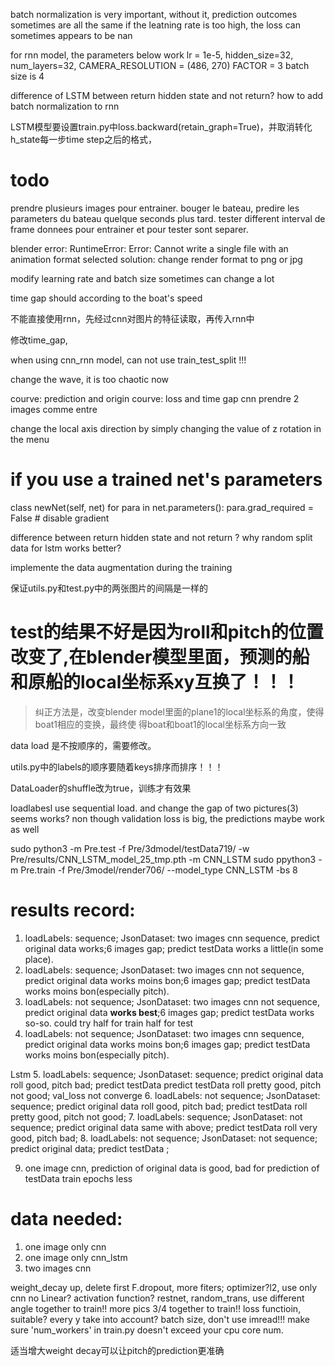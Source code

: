 batch normalization is very important, without it, prediction outcomes sometimes are all the same
if the leatning rate is too high, the loss can sometimes appears to be nan

for rnn model, the parameters below work
lr = 1e-5,
hidden_size=32,
num_layers=32,
CAMERA_RESOLUTION = (486, 270)
FACTOR = 3
batch size is 4

difference of LSTM between return hidden state and not return?
how to add batch normalization to rnn

LSTM模型要设置train.py中loss.backward(retain_graph=True)，并取消转化h_state每一步time step之后的格式，
# todo
prendre plusieurs images pour entrainer. bouger le bateau, predire les parameters du bateau quelque seconds plus tard. tester different interval de frame
donnees pour entrainer et pour tester sont separer.

blender error: RuntimeError: Error: Cannot write a single file with an animation format selected
solution: change render format to png or jpg

modify learning rate and batch size sometimes can change a lot

time gap should according to the boat's speed

不能直接使用rnn，先经过cnn对图片的特征读取，再传入rnn中

修改time_gap,

when using cnn_rnn model, can not use train_test_split !!!

change the wave, it is too chaotic now

courve: prediction and origin
courve: loss and time gap
cnn prendre 2 images comme entre

change the local axis direction by simply changing the value of z rotation in the menu

# if you use a trained net's parameters
class newNet(self, net)
for para in net.parameters():
  para.grad_required = False # disable gradient

difference between return hidden state and not return ?
why random split data for lstm works better?

implemente the data augmentation during the training

保证utils.py和test.py中的两张图片的间隔是一样的

# test的结果不好是因为roll和pitch的位置改变了,在blender模型里面，预测的船和原船的local坐标系xy互换了！！！
> 纠正方法是，改变blender model里面的plane1的local坐标系的角度，使得boat1相应的变换，最终使
> 得boat和boat1的local坐标系方向一致

data load 是不按顺序的，需要修改。

utils.py中的labels的顺序要随着keys排序而排序！！！

DataLoader的shuffle改为true，训练才有效果

loadlabesl use sequential load. and change the gap of two pictures(3) seems works? non
though validation loss is big, the predictions maybe work as well

sudo python3 -m Pre.test -f Pre/3dmodel/testData719/ -w Pre/results/CNN_LSTM_model_25_tmp.pth -m CNN_LSTM
sudo ppython3 -m Pre.train -f Pre/3model/render706/ --model_type CNN_LSTM -bs 8

# results record:
1. loadLabels: sequence; JsonDataset: two images cnn sequence, predict original data works;6 images gap; predict testData works a little(in some place).
2. loadLabels: sequence; JsonDataset: two images cnn not sequence, predict original data works moins bon;6 images gap; predict testData works moins bon(especially pitch).
3. loadLabels: not sequence; JsonDataset: two images cnn not sequence, predict original data **works best**;6 images gap; predict testData works so-so.
could try half for train half for test
4. loadLabels: not sequence; JsonDataset: two images cnn sequence, predict original data works moins bon;6 images gap; predict testData works moins bon(especially pitch).

Lstm
5. loadLabels: sequence; JsonDataset: sequence; predict original data roll good, pitch bad; predict testData predict testData roll pretty good, pitch not good; val_loss not converge
6. loadLabels: not sequence; JsonDataset: sequence; predict original data  roll good, pitch bad; predict testData roll pretty good, pitch not good;
7. loadLabels: sequence; JsonDataset: not sequence; predict original data same with above; predict testData roll very good, pitch bad;
8. loadLabels: not sequence; JsonDataset: not sequence; predict original data; predict testData ;

9. one image cnn, prediction of original data is good, bad for prediction of testData
train epochs less

# data needed:
1. one image only cnn
2. one image only cnn_lstm
3. two images cnn

weight_decay up, delete first F.dropout, more fiters; optimizer?l2, use only cnn no Linear? activation function?
restnet, random_trans, use different angle together to train!! more pics 3/4 together to train!!
loss functioin, suitable? every y take into account? batch size, don't use imread!!!
make sure 'num_workers' in train.py doesn't exceed your cpu core num.

适当增大weight decay可以让pitch的prediction更准确
